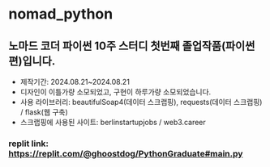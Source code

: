 # nomad_python

## 노마드 코더 파이썬 10주 스터디 첫번째 졸업작품(파이썬편)입니다.
- 제작기간: 2024.08.21~2024.08.21
- 디자인이 이틀가량 소모되었고, 구현이 하루가량 소모되었습니다.
- 사용 라이브러리: beautifulSoap4(데이터 스크랩핑), requests(데이터 스크랩핑) / flask(웹 구축)
- 스크랩핑에 사용된 사이트: berlinstartupjobs / web3.career



### replit link: https://replit.com/@ghoostdog/PythonGraduate#main.py
